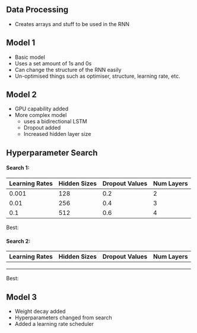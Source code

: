 ## Data Processing
  - Creates arrays and stuff to be used in the RNN 

## Model 1
  - Basic model
  - Uses a set amount of 1s and 0s
  - Can change the structure of the RNN easily
  - Un-optimised things such as optimiser, structure, learning rate, etc.

## Model 2
  - GPU capability added
  - More complex model
    -  uses a bidirectional LSTM
    -  Dropout added
    -  Increased hidden layer size

## Hyperparameter Search
#### Search 1: 
  | Learning Rates | Hidden Sizes | Dropout Values | Num Layers |
|----------------|--------------|----------------|------------|
| 0.001          | 128          | 0.2            | 2          |
| 0.01           | 256          | 0.4            | 3          |
| 0.1            | 512          | 0.6            | 4          |

Best:

#### Search 2:
  | Learning Rates | Hidden Sizes | Dropout Values | Num Layers |
|----------------|--------------|----------------|------------|
|          |         |             |           |
|          |         |             |           |
|          |         |             |           |

Best:

## Model 3
  - Weight decay added
  - Hyperparameters changed from search
  - Added a learning rate scheduler
  
